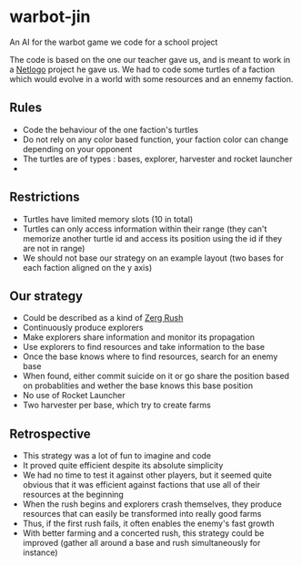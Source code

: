 # warbot-jin
An AI for the warbot game we code for a school project

The code is based on the one our teacher gave us, and is meant to work in a [Netlogo](https://ccl.northwestern.edu/netlogo/) project he gave us.
We had to code some turtles of a faction which would evolve in a world with some resources and an ennemy faction.

## Rules
- Code the behaviour of the one faction's turtles
- Do not rely on any color based function, your faction color can change depending on your opponent
- The turtles are of types : bases, explorer, harvester and rocket launcher
- 

## Restrictions
- Turtles have limited memory slots (10 in total)
- Turtles can only access information within their range (they can't memorize another turtle id and access its position using the id if they are not in range)
- We should not base our strategy on an example layout (two bases for each faction aligned on the y axis)

## Our strategy
- Could be described as a kind of [Zerg Rush](https://tvtropes.org/pmwiki/pmwiki.php/Main/ZergRush)
- Continuously produce explorers
- Make explorers share information and monitor its propagation
- Use explorers to find resources and take information to the base
- Once the base knows where to find resources, search for an enemy base
- When found, either commit suicide on it or go share the position based on probablities and wether the base knows this base position
- No use of Rocket Launcher
- Two harvester per base, which try to create farms

## Retrospective
- This strategy was a lot of fun to imagine and code
- It proved quite efficient despite its absolute simplicity
- We had no time to test it against other players, but it seemed quite obvious that it was efficient against factions that use all of their resources at the beginning
- When the rush begins and explorers crash themselves, they produce resources that can easily be transformed into really good farms
- Thus, if the first rush fails, it often enables the enemy's fast growth
- With better farming and a concerted rush, this strategy could be improved (gather all around a base and rush simultaneously for instance)

